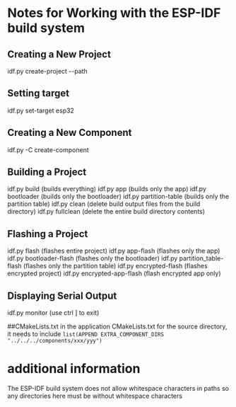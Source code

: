 # Notes for Working with the ESP-IDF build system

## Creating a New Project

idf.py create-project --path <project path> <path name>

## Setting target
idf.py set-target esp32

## Creating a New Component
idf.py -C <component path> create-component <component name>

## Building a Project
idf.py build   (builds everything)
idf.py app     (builds only the app)
idf.py bootloader (builds only the bootloader)
idf.py partition-table (builds only the partition table)
idf.py clean (delete build output files from the build directory)
idf.py fullclean (delete the entire build directory contents)

## Flashing a Project
idf.py flash  (flashes entire project)
idf.py app-flash (flashes only the app)
idf.py bootloader-flash (flashes only the bootloader)
idf.py partition_table-flash (flashes only the partition table)
idf.py encrypted-flash (flashes encrypted project)
idf.py encrypted-app-flash (flash encrypted app only)

## Displaying Serial Output
idf.py monitor  (use ctrl ] to exit)

##CMakeLists.txt
in the application CMakeLists.txt for the source directory, it needs to include `list(APPEND EXTRA_COMPONENT_DIRS "../../../components/xxx/yyy")`

# additional information
The ESP-IDF build system does not allow whitespace characters in paths so any directories here must be without whitespace characters

